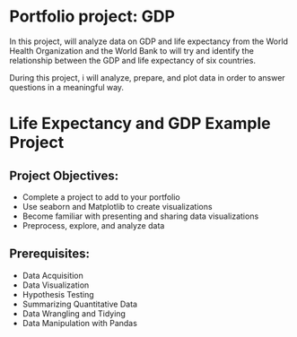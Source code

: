 # Portfolio project: GDP

In this project, will analyze data on GDP and life expectancy from the World Health Organization and the World Bank to will try and identify the relationship between the GDP and life expectancy of six countries.

During this project, i will analyze, prepare, and plot data in order to answer questions in a meaningful way.

# Life Expectancy and GDP Example Project
## Project Objectives:
- Complete a project to add to your portfolio
- Use seaborn and Matplotlib to create visualizations
- Become familiar with presenting and sharing data visualizations
- Preprocess, explore, and analyze data

## Prerequisites:

- Data Acquisition
- Data Visualization
- Hypothesis Testing
- Summarizing Quantitative Data
- Data Wrangling and Tidying
- Data Manipulation with Pandas

